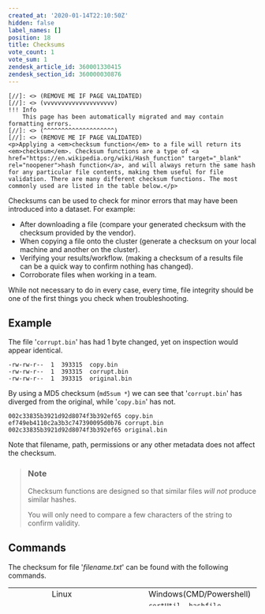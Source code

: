 ```yaml
---
created_at: '2020-01-14T22:10:50Z'
hidden: false
label_names: []
position: 18
title: Checksums
vote_count: 1
vote_sum: 1
zendesk_article_id: 360001330415
zendesk_section_id: 360000030876
---
```



    [//]: <> (REMOVE ME IF PAGE VALIDATED)
    [//]: <> (vvvvvvvvvvvvvvvvvvvv)
    !!! Info
        This page has been automatically migrated and may contain formatting errors.
    [//]: <> (^^^^^^^^^^^^^^^^^^^^)
    [//]: <> (REMOVE ME IF PAGE VALIDATED)
    <p>Applying a <em>checksum function</em> to a file will return its <em>checksum</em>. Checksum functions are a type of <a href="https://en.wikipedia.org/wiki/Hash_function" target="_blank" rel="noopener">hash function</a>, and will always return the same hash for any particular file contents, making them useful for file validation. There are many different checksum functions. The most commonly used are listed in the table below.</p>
<p>Checksums can be used to check for minor errors that may have been introduced into a dataset. For example:</p>
<ul>
<li>After downloading a file (compare your generated checksum with the checksum provided by the vendor).</li>
<li>When copying a file onto the cluster (generate a checksum on your local machine and another on the cluster).</li>
<li>Verifying your results/workflow. (making a checksum of a results file can be a quick way to confirm nothing has changed).</li>
<li>Corroborate files when working in a team.</li>
</ul>
<p>While not necessary to do in every case, every time, file integrity should be one of the first things you check when troubleshooting.</p>
<h2>Example</h2>
<p>The file '<code>corrupt.bin</code>' has had 1 byte changed, yet on inspection would appear identical. </p>
<pre><code>-rw-rw-r--  1  393315  copy.bin
-rw-rw-r--  1  393315  corrupt.bin
-rw-rw-r--  1  393315  original.bin
</code></pre>
<p>By using a MD5 checksum (<code>md5sum *</code>) we can see that '<code>corrupt.bin</code>' has diverged from the original, while '<code>copy.bin</code>' has not.</p>
<pre><code>002c33835b3921d92d8074f3b392ef65 copy.bin
<span class="wysiwyg-color-red90">ef749eb4110c2a3b3c747390095d0b76</span><span class="wysiwyg-color-black"> corrupt.bin
</span>002c33835b3921d92d8074f3b392ef65 original.bin
</code></pre>
<p>Note that filename, path, permissions or any other metadata does not affect the checksum.</p>
<blockquote class="blockquote-prereq">
<h3 id="prerequisites">Note</h3>
<p>Checksum functions are designed so that similar files <em>will not</em> produce similar hashes.</p>
<p>You will only need to compare a few characters of the string to confirm validity.</p>
</blockquote>
<h2>Commands</h2>
<p>The checksum for file '<em>filename.txt</em>' can be found with the following commands.</p>
<table style="height: 37px;" width="805">
<tbody>
<tr>
<td style="width: 149px;"> </td>
<td style="width: 150px;">Linux</td>
<td style="width: 150px;">Windows(CMD/Powershell)</td>
<td style="width: 150px;">Mac</td>
</tr>
<tr>
<td style="width: 149px;">SH1</td>
<td style="width: 150px;"><code>sha1sum <em>filename.txt</em></code></td>
<td style="width: 150px;"><code>certUtil -hashfile <em>filename.txt</em></code></td>
<td style="width: 150px;"><code>shasum <em>filename.txt</em></code></td>
</tr>
<tr>
<td style="width: 149px;">SHA256</td>
<td style="width: 150px;"><code>sha256sum <em>filename.txt</em></code></td>
<td style="width: 150px;"><code>certUtil -hashfile <em>filename.txt</em> sha256</code></td>
<td style="width: 150px;"><code>shasum -a 256 <em>filename.txt</em></code></td>
</tr>
<tr>
<td style="width: 149px;">MD5</td>
<td style="width: 150px;"><code>md5sum <em>filename.txt</em></code></td>
<td style="width: 150px;"><code>certUtil -hashfile <em>filename.txt</em> md5</code></td>
<td style="width: 150px;"><code>md5 <em>filename.txt</em></code></td>
</tr>
</tbody>
</table>
<p> </p>
<p> </p>